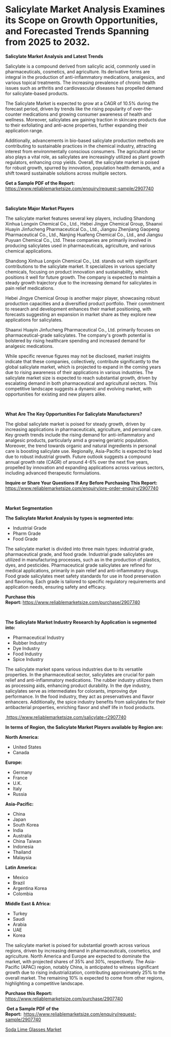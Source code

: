 <p><h1>Salicylate Market Analysis Examines its Scope on Growth Opportunities, and Forecasted Trends Spanning from 2025 to 2032.</h1></p><p><strong>Salicylate Market Analysis and Latest Trends</strong></p>
<p><p>Salicylate is a compound derived from salicylic acid, commonly used in pharmaceuticals, cosmetics, and agriculture. Its derivative forms are integral in the production of anti-inflammatory medications, analgesics, and various topical treatments. The increasing prevalence of chronic health issues such as arthritis and cardiovascular diseases has propelled demand for salicylate-based products.</p><p>The Salicylate Market is expected to grow at a CAGR of 10.5% during the forecast period, driven by trends like the rising popularity of over-the-counter medications and growing consumer awareness of health and wellness. Moreover, salicylates are gaining traction in skincare products due to their exfoliating and anti-acne properties, further expanding their application range.</p><p>Additionally, advancements in bio-based salicylate production methods are contributing to sustainable practices in the chemical industry, attracting interest from environmentally conscious consumers. The agricultural sector also plays a vital role, as salicylates are increasingly utilized as plant growth regulators, enhancing crop yields. Overall, the salicylate market is poised for robust growth, spurred by innovation, population health demands, and a shift toward sustainable solutions across multiple sectors.</p></p>
<p><strong>Get a Sample PDF of the Report:&nbsp;</strong> <a href="https://www.reliablemarketsize.com/enquiry/request-sample/2907740?utm_campaign=2744&utm_medium=2&utm_source=Github&utm_content=ia&utm_term=12032025&utm_id=salicylate">https://www.reliablemarketsize.com/enquiry/request-sample/2907740</a></p>
<p>&nbsp;</p>
<p><strong>Salicylate Major Market Players</strong></p>
<p><p>The salicylate market features several key players, including Shandong Xinhua Longxin Chemical Co., Ltd., Hebei Jingye Chemical Group, Shaanxi Huayin Jinfucheng Pharmaceutical Co., Ltd., Jiangsu Zhenjiang Gaopeng Pharmaceutical Co., Ltd., Nanjing Huafeng Chemical Co., Ltd., and Jiangsu Puyuan Chemical Co., Ltd. These companies are primarily involved in producing salicylates used in pharmaceuticals, agriculture, and various chemical applications.</p><p>Shandong Xinhua Longxin Chemical Co., Ltd. stands out with significant contributions to the salicylate market. It specializes in various specialty chemicals, focusing on product innovation and sustainability, which positions it well for future growth. The company is expected to maintain a steady growth trajectory due to the increasing demand for salicylates in pain relief medications.</p><p>Hebei Jingye Chemical Group is another major player, showcasing robust production capacities and a diversified product portfolio. Their commitment to research and development enhances their market positioning, with forecasts suggesting an expansion in market share as they explore new applications for salicylates.</p><p>Shaanxi Huayin Jinfucheng Pharmaceutical Co., Ltd. primarily focuses on pharmaceutical-grade salicylates. The company's growth potential is bolstered by rising healthcare spending and increased demand for analgesic medications.</p><p>While specific revenue figures may not be disclosed, market insights indicate that these companies, collectively, contribute significantly to the global salicylate market, which is projected to expand in the coming years due to rising awareness of their applications in various industries. The salicylate market size is expected to reach substantial growth, driven by escalating demand in both pharmaceutical and agricultural sectors. This competitive landscape suggests a dynamic and evolving market, with opportunities for existing and new players alike.</p></p>
<p>&nbsp;</p>
<p><strong>What Are The Key Opportunities For Salicylate Manufacturers?</strong></p>
<p><p>The global salicylate market is poised for steady growth, driven by increasing applications in pharmaceuticals, agriculture, and personal care. Key growth trends include the rising demand for anti-inflammatory and analgesic products, particularly amid a growing geriatric population. Moreover, the trend towards organic and natural ingredients in personal care is boosting salicylate use. Regionally, Asia-Pacific is expected to lead due to robust industrial growth. Future outlook suggests a compound annual growth rate (CAGR) of around 4-6% over the next five years, propelled by innovation and expanding applications across various sectors, including advanced therapeutic formulations.</p></p>
<p><strong>Inquire or Share Your Questions If Any Before Purchasing This Report:</strong> <a href="https://www.reliablemarketsize.com/enquiry/pre-order-enquiry/2907740?utm_campaign=2744&utm_medium=2&utm_source=Github&utm_content=ia&utm_term=12032025&utm_id=salicylate">https://www.reliablemarketsize.com/enquiry/pre-order-enquiry/2907740</a></p>
<p>&nbsp;</p>
<p><strong>Market Segmentation</strong></p>
<p><strong>The Salicylate Market Analysis by types is segmented into:</strong></p>
<p><ul><li>Industrial Grade</li><li>Pharm Grade</li><li>Food Grade</li></ul></p>
<p><p>The salicylate market is divided into three main types: industrial grade, pharmaceutical grade, and food grade. Industrial grade salicylates are utilized in manufacturing processes, such as in the production of plastics, dyes, and pesticides. Pharmaceutical grade salicylates are refined for medical applications, primarily in pain relief and anti-inflammatory drugs. Food grade salicylates meet safety standards for use in food preservation and flavoring. Each grade is tailored to specific regulatory requirements and application needs, ensuring safety and efficacy.</p></p>
<p><strong>Purchase this Report:&nbsp;</strong><a href="https://www.reliablemarketsize.com/purchase/2907740?utm_campaign=2744&utm_medium=2&utm_source=Github&utm_content=ia&utm_term=12032025&utm_id=salicylate">https://www.reliablemarketsize.com/purchase/2907740</a></p>
<p>&nbsp;</p>
<p><strong>The Salicylate Market Industry Research by Application is segmented into:</strong></p>
<p><ul><li>Pharmaceutical Industry</li><li>Rubber Industry</li><li>Dye Industry</li><li>Food Industry</li><li>Spice Industry</li></ul></p>
<p><p>The salicylate market spans various industries due to its versatile properties. In the pharmaceutical sector, salicylates are crucial for pain relief and anti-inflammatory medications. The rubber industry utilizes them as processing aids, enhancing product durability. In the dye industry, salicylates serve as intermediates for colorants, improving dye performance. In the food industry, they act as preservatives and flavor enhancers. Additionally, the spice industry benefits from salicylates for their antibacterial properties, enriching flavor and shelf life in food products.</p></p>
<p><a href="https://www.reliablemarketsize.com/salicylate-r2907740?utm_campaign=2744&utm_medium=2&utm_source=Github&utm_content=ia&utm_term=12032025&utm_id=salicylate">&nbsp;https://www.reliablemarketsize.com/salicylate-r2907740</a></p>
<p><strong>In terms of Region, the Salicylate Market Players available by Region are:</strong></p>
<p>
    <p> <strong> North America: </strong>
        <ul>
            <li>United States</li>
            <li>Canada</li>
        </ul>
        </p> 
    <p> <strong> Europe: </strong>
        <ul>
            <li>Germany</li>
            <li>France</li>
            <li>U.K.</li>
            <li>Italy</li>
            <li>Russia</li>
        </ul>
        </p> 
    <p> <strong> Asia-Pacific: </strong>
        <ul>
            <li>China</li>
            <li>Japan</li>
            <li>South Korea</li>
            <li>India</li>
            <li>Australia</li>
            <li>China Taiwan</li>
            <li>Indonesia</li>
            <li>Thailand</li>
            <li>Malaysia</li>
        </ul>
        </p> 
    <p> <strong> Latin America: </strong>
        <ul>
            <li>Mexico</li>
            <li>Brazil</li>
            <li>Argentina Korea</li>
            <li>Colombia</li>
        </ul>
        </p> 
    <p> <strong> Middle East & Africa: </strong>
        <ul>
            <li>Turkey</li>
            <li>Saudi</li>
            <li>Arabia</li>
            <li>UAE</li>
            <li>Korea</li>
        </ul>
    </p>
    </p>
<p><p>The salicylate market is poised for substantial growth across various regions, driven by increasing demand in pharmaceuticals, cosmetics, and agriculture. North America and Europe are expected to dominate the market, with projected shares of 35% and 30%, respectively. The Asia-Pacific (APAC) region, notably China, is anticipated to witness significant growth due to rising industrialization, contributing approximately 25% to the overall market. The remaining 10% is expected to come from other regions, highlighting a competitive landscape.</p></p>
<p><strong>Purchase this Report: </strong><a href="https://www.reliablemarketsize.com/purchase/2907740?utm_campaign=2744&utm_medium=2&utm_source=Github&utm_content=ia&utm_term=12032025&utm_id=salicylate">https://www.reliablemarketsize.com/purchase/2907740</a></p>
<p>&nbsp;<strong>Get a Sample PDF of the Report:&nbsp;&nbsp;</strong><a href="https://www.reliablemarketsize.com/enquiry/request-sample/2907740?utm_campaign=2744&utm_medium=2&utm_source=Github&utm_content=ia&utm_term=12032025&utm_id=salicylate">https://www.reliablemarketsize.com/enquiry/request-sample/2907740</a></p>
<p><strong></strong></p>
<p><p><a href="https://github.com/bufkamaiahi7/Market-Research-Report-List-1/blob/main/soda-lime-glasses-market.md?utm_campaign=2744&utm_medium=2&utm_source=Github&utm_content=ia&utm_term=12032025&utm_id=salicylate">Soda Lime Glasses Market</a></p></p>
